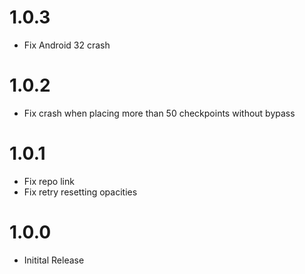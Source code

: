 # 1.0.3

- Fix Android 32 crash

# 1.0.2

- Fix crash when placing more than 50 checkpoints without bypass

# 1.0.1

- Fix repo link
- Fix retry resetting opacities

# 1.0.0

- Initital Release